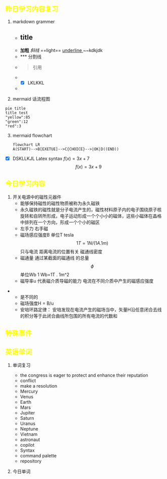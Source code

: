 
## <font color="yellow">昨日学习内容复习</font>
1. markdown grammer
	-  ## title
	- **加粗**    *斜线*    ==light==  <u> underline </U>    ~~kdkjdk    
	- *** 分割线
	- > 引用
	- - [X] LKLKKL
	- 

2. mermaid 话流程图
``` mermaid
pie title
title test
"yellow":85
"green":12
"red":3
```

3. mermaid flowchart
	``` mermaid
	flowchart LR
	A(START)-->B[EXETUE]-->C{CHOICE}-->|OK|D((END))
    ```


- [X] DSKLLKJL
Latex syntax
$f(x) = 3x + 7$
$$f(x) = 3x +9$$


## <font color="yellow">今日学习内容</font>
1. 开关电源中的磁性元器件
	- 能够保持磁性的磁性物质被称为永久磁铁
	- 永久磁铁的磁性就是分子电流产生的，磁性材料原子内的电子围绕原子核旋转和自转所形成，电子运动形成一个个小小的磁体，这些小磁体在晶格中排列在一个方向，形成一个个小的磁区
	- 左手力 右手磁
	- 磁场感应强度B 单位T tesla  $$1T = {1N/(1A . 1m)}$$  只与电流 距离电流的位置有关  磁通线密度
	- 磁通量 通过某截面的磁通线 的总量$$\phi$$ 单位Wb   1 Wb=1T . 1m^2
	- 磁导率u   代表磁介质导磁的能力  电流在不同介质中产生的磁感应强度
- 
	- 是不同的
	- 磁场强度H = B/u
	- 安培环路定律： 安培发现在电流产生的磁场当中，矢量H沿任意闭合去线的积分等于此闭合曲线所包围的所有电流的代数和
	
## <font color="yellow">特殊事件</font>
## <font color="yellow">英语单词</font>
1. 单词复习
	- the congress is eager to protect and enhance their reputation
	- conflict
	- make a resolution
	- Mercury
	- Venus
	- Earth
	- Mars
	- Jupiter
	- Saturn
	- Uranus
	- Neptune
	- Vietnam
	- astronaut
	- copilot
	- Syntax 
	- command palette
	- repository

1. 今日单词


